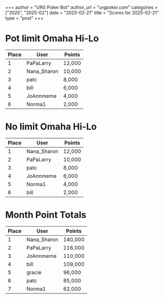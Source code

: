 +++
author = "URG Poker Bot"
author_url = "urgpoker.com"
categories = ["2025", "2025-02"]
date = "2025-02-21"
title = "Scores for 2025-02-21"
type = "post"
+++
# Pot limit Omaha Hi-Lo

| Place | User | Points |
|-------|------|--------|
| 1 | PaPaLarry | 12,000 |
| 2 | Nana_Sharon | 10,000 |
| 3 | patc | 8,000 |
| 4 | bill | 6,000 |
| 5 | JoAnnmeme | 4,000 |
| 6 | Norma1 | 2,000 |

# No limit Omaha Hi-Lo

| Place | User | Points |
|-------|------|--------|
| 1 | Nana_Sharon | 12,000 |
| 2 | PaPaLarry | 10,000 |
| 3 | patc | 8,000 |
| 4 | JoAnnmeme | 6,000 |
| 5 | Norma1 | 4,000 |
| 6 | bill | 2,000 |

# Month Point Totals

| Place | User | Points |
|-------|------|--------|
| 1 | Nana_Sharon | 140,000 |
| 2 | PaPaLarry | 116,000 |
| 3 | JoAnnmeme | 110,000 |
| 4 | bill | 109,000 |
| 5 | gracie | 96,000 |
| 6 | patc | 85,000 |
| 7 | Norma1 | 62,000 |
